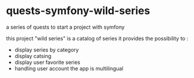 # quests-symfony-wild-series
a series of quests to start a project with symfony

this project "wild series" is a catalog of series
it provides the possibility to :
- display series by category
- display catsing
- display user favorite series
- handling user account
the app is multilingual
